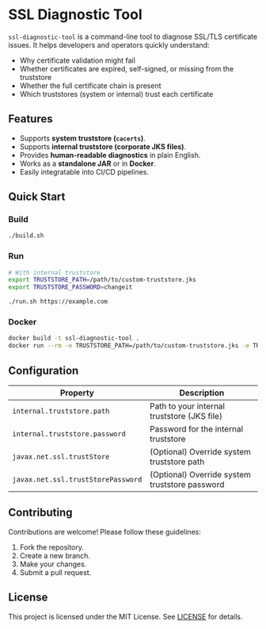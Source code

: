 # SSL Diagnostic Tool

`ssl-diagnostic-tool` is a command-line tool to diagnose SSL/TLS certificate issues. It helps developers and operators quickly understand:

- Why certificate validation might fail
- Whether certificates are expired, self-signed, or missing from the truststore
- Whether the full certificate chain is present
- Which truststores (system or internal) trust each certificate

## Features

- Supports **system truststore (`cacerts`)**.
- Supports **internal truststore (corporate JKS files)**.
- Provides **human-readable diagnostics** in plain English.
- Works as a **standalone JAR** or in **Docker**.
- Easily integratable into CI/CD pipelines.

## Quick Start

### Build

```bash
./build.sh
```

### Run

```bash
# With internal truststore
export TRUSTSTORE_PATH=/path/to/custom-truststore.jks
export TRUSTSTORE_PASSWORD=changeit

./run.sh https://example.com
```

### Docker

```bash
docker build -t ssl-diagnostic-tool .
docker run --rm -e TRUSTSTORE_PATH=/path/to/custom-truststore.jks -e TRUSTSTORE_PASSWORD=changeit ssl-diagnostic-tool https://example.com
```

## Configuration

| Property | Description |
|---|---|
| `internal.truststore.path` | Path to your internal truststore (JKS file) |
| `internal.truststore.password` | Password for the internal truststore |
| `javax.net.ssl.trustStore` | (Optional) Override system truststore path |
| `javax.net.ssl.trustStorePassword` | (Optional) Override system truststore password |

## Contributing

Contributions are welcome! Please follow these guidelines:

1. Fork the repository.
2. Create a new branch.
3. Make your changes.
4. Submit a pull request.

## License

This project is licensed under the MIT License. See [LICENSE](LICENSE) for details.

